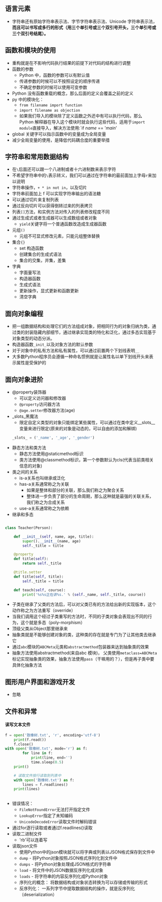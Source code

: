 ## 语言元素

- 字符串还有原始字符串表示法、字节字符串表示法、Unicode 字符串表示法，**而且可以书写成多行的形式（用三个单引号或三个双引号开头，三个单引号或三个双引号结尾）。**

## 函数和模块的使用

- 重构就是在不影响代码执行结果的前提下对代码的结构进行调整
- 函数的参数
  - Python 中，函数的参数可以有默认值
  - 传递参数的时候可以不按照设定的顺序传递
  - 不确定参数的时候可以使用可变参数
- Python 没有函数重载的概念，那么后面的定义会覆盖之前的定义
- py 中的模块化：
  - `from filename import function`
  - `import filename as objection`
  - 如果我们导入的模块除了定义函数之外还中有可以执行代码，那么 Python 解释器在导入这个模块时就会执行这些代码，适用于`import module`直接导入，解决方法使用:`if _name_ == '_main_'
- global 关键字可以指示函数中的变量成为全局变量
- 减少全局变量的使用，是降低代码耦合度的重要举措

## 字符串和常用数据结构

- 在`\`后面还可以跟一个八进制或者十六进制数来表示字符
- 不希望字符串中的`\`表示转义，我们可以通过在字符串的最前面加上字母`r`来加以说明
- 字符串操作，`+ * in not in`，以及切片
- 字符串前面加上 f 可以实现字符串输出的语法糖
- 可以通过切片来复制列表
- 通过反向切片可以获得倒转过来的列表拷贝
- 列表`[]`方法，和实例方法对传入的列表修改程度不同
- 通过生成式或者生成器可以生成数组或者对象
  - `yield`关键字将一个普通函数改造成生成器函数
- 元组`()`
  - 元组不可显式修改元素，只能元组整体替换
- 集合`{}`
  - set 构造函数
  - 创建集合的生成式语法
  - 集合的交集，并集，差集
- 字典
  - 字面量写法
  - 构造器函数
  - 生成式语法
  - 更新操作，显式更新和函数更新
  - 清空字典
## 面向对象编程
- 把一组数据结构和处理它们的方法组成对象，把相同行为的对象归纳为类，通过类的封装隐藏内部细节，通过继承实现类的特化和泛化，通过多态实现基于对象类型的动态分派。
- 构造器函数`_init_`以及对象方法的默认参数
- 对于对象中的私有方法和私有属性，可以通过前置两个下划线表明`__`
- 大多数Python程序员会遵循一种命名惯例就是让属性名以单下划线开头来表示属性是受保护的
## 面向对象进阶
- @property装饰器
  - 可以定义访问器和修改器
  - `@property`访问器方法
  - `@age.setter`修改器方法(age)
- _slots_黑魔法
  - 限定自定义类型的对象只能绑定某些属性，可以通过在类中定义\_\_slots\_\_变量来进行限定(原来的对象是动态的，可以自由的添加和解绑)
  ```python
  _slots_ = ('_name', '_age', '_gender')
  ```
- 静态方法和类方法
  - 静态方法使用@staticmethod标识
  - 类方法使用@classmethod标识，第一个参数默认为cls(代表当前类相关信息的对象)
- 类之间的关系
  - is-a关系也叫继承或泛化
  - has-a关系通常称之为关联
    - 如果是整体和部分的关联，那么我们称之为聚合关系
    - 整体进一步负责了部分的生命周期，那么这种就是最强的关联关系，我们称之为合成关系
  - use-a关系通常称之为依赖
- 继承和多态
```python

class Teacher(Person):

    def __init__(self, name, age, title):
        super().__init__(name, age)
        self._title = title

    @property
    def title(self):
        return self._title

    @title.setter
    def title(self, title):
        self._title = title

    def teach(self, course):
        print('%s%s正在讲%s.' % (self._name, self._title, course))
```
- 子类在继承了父类的方法后，可以对父类已有的方法给出新的实现版本，这个动作称之为方法重写（override）
- 当我们调用这个经过子类重写的方法时，不同的子类对象会表现出不同的行为，这个就是多态（poly-morphism）
- 顶级父类从Object那里继承来
- 抽象类就是不能够创建对象的类，这种类的存在就是专门为了让其他类去继承它
- 通过`abc`模块的`ABCMeta`元类和`abstractmethod`包装器来达到抽象类的效果
- 抽象方法使用abstractmethod(来自abc 模块)， 父类使用`metaclass=ABCMeta`标记实现抽象类的效果，抽象方法使用`pass`（干嘛用的？），但是再子类中要具体化抽象方法
## 图形用户界面和游戏开发
- 忽略
## 文件和异常
#### 读写文本文件
```PYTHON
f = open('致橡树.txt', 'r', encoding='utf-8')
    print(f.read())
    f.close()
with open('致橡树.txt', mode='r') as f:
        for line in f:
            print(line, end='')
            time.sleep(0.5)
    print()

    # 读取文件按行读取到列表中
    with open('致橡树.txt') as f:
        lines = f.readlines()
    print(lines)
    
```
- 错误情况：
  - `FileNotFoundError`无法打开指定文件
  - `LookupError`指定了未知编码
  - `UnicodeDecodeError`读取文件时解码错误
- 通过for逐行读取或者通过f.readlines()读取
- 读取二进制文件
  - 'rb'可以连着写
- 读取json文件
  - 使用Python中的json模块就可以将字典或列表以JSON格式保存到文件中
  - `dump` - 将Python对象按照JSON格式序列化到文件中
  - `dumps` - 将Python对象处理成JSON格式的字符串
  - `load` - 将文件中的JSON数据反序列化成对象
  - `loads` - 将字符串的内容反序列化成Python对象
  - 序列化的概念： 将数据结构或对象状态转换为可以存储或传输的形式
  - 反序列化： 一系列字节中提取数据结构的操作，就是反序列化（deserialization）